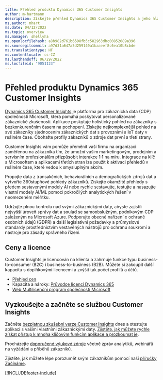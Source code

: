 ```yaml
---
title: Přehled produktu Dynamics 365 Customer Insights
author: m-hartmann
description: Získejte přehled Dynamics 365 Customer Insights a jeho hlavní rysy.
ms.author: mhart
ms.date: 04/12/2022
ms.topic: overview
ms.manager: shellyha
ms.openlocfilehash: a8b982d761b6598fb5c582963dbc00852089a396
ms.sourcegitcommit: a97d31a647a5d259140a1baaeef8c6ea10b8cbde
ms.translationtype: HT
ms.contentlocale: cs-CZ
ms.lasthandoff: 06/29/2022
ms.locfileid: "9051123"
---
```

# <a name="product-overview-for-dynamics-365-customer-insights"></a>Přehled produktu Dynamics 365 Customer Insights

[Dynamics 365 Customer Insights](https://dynamics.microsoft.com/ai/customer-insights/) je platforma pro zákaznická data (CDP) společnosti Microsoft, která pomáhá poskytovat personalizované zákaznické zkušenosti. Aplikace poskytuje holistický pohled na zákazníky s bezkonkurenčním časem na pochopení. Získejte nejkomplexnější pohled na své zákazníky sjednocením zákaznických dat s provozními a IoT daty v reálném čase. Obohaťte profily zákazníků o zdroje dat první a třetí strany. 

Customer Insights vám pomůže přeměnit vaši firmu na organizaci zaměřenou na zákazníka tím, že umožní vašim marketingovým, prodejním a servisním profesionálům přizpůsobit interakce 1:1 na míru. Integrace na klíč s Microsoftem a aplikacemi třetích stran lze použít k aktivaci přehledů v reálném čase, které vedou k smysluplným akcím.

Propojte data z transakčních, behaviorálních a demografických zdrojů dat a vytvořte 360stupňové pohledy zákazníků. Získejte okamžité přehledy s předem sestavenými modely AI nebo rychle sestavujte, testujte a nasazujte vlastní modely AI/ML pomocí pokročilých analytických řešení v neomezeném měřítku.

Udržujte plnou kontrolu nad svými zákaznickými daty, abyste zajistili nejvyšší úroveň správy dat a soulad se samoobslužným, podnikovým CDP založeným na Microsoft Azure. Podporujte obecné nařízení o ochraně osobních údajů (GDPR) a další legislativní požadavky a průmyslové standardy prostřednictvím vestavěných nástrojů pro ochranu soukromí a nástroje pro zásady správného řízení.

## <a name="pricing-and-licensing"></a>Ceny a licence
Customer Insights je licencován na klienta a zahrnuje funkce typu business-to-consumer (B2C) i business-to-business (B2B). Můžete si zakoupit další kapacitu s doplňkovými licencemi a zvýšit tak počet profilů a účtů.

- [Přehled cen](https://dynamics.microsoft.com/ai/customer-insights/pricing/)
- Kapacita a nároky: [Průvodce licencí Dynamics 365](https://go.microsoft.com/fwlink/?LinkId=866544)
- [Web Multilicenční program společnosti Microsoft](https://www.microsoft.com/licensing/how-to-buy/how-to-buy)

## <a name="try-customer-insights-and-get-started"></a>Vyzkoušejte a začněte se službou Customer Insights

Začněte [bezplatnou zkušební verze Customer Insights](https://signup.microsoft.com/create-account/signup?SKU=036c2481-aa8a-47cd-ab43-324f0c157c2d&ali=1&RU=https:%2F%2Fhome.ci.ai.dynamics.com%2Fstart%2Ftrial&products=036c2481-aa8a-47cd-ab43-324f0c157c2d) dnes a otestujte aplikaci s vašimi vlastními zákaznickými daty. [Zjistěte, jak můžete rychle získat přístup k mnoha klíčovým funkcím aplikace a prozkoumat je](trial-signup.md). 

Procházejte [doporučené výukové zdroje](https://dynamics.microsoft.com/ai/customer-insights/resources/) včetně zpráv analytiků, webinářů na vyžádání a příběhů zákazníků.

Zjistěte, jak můžete lépe porozumět svým zákazníkům pomocí naší [příručky Začínáme](get-started.md).

[!INCLUDE[footer-include](includes/footer-banner.md)]
